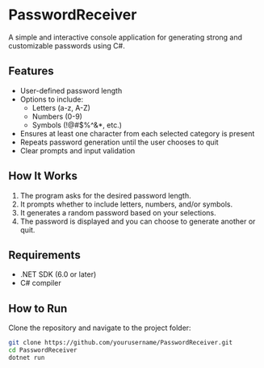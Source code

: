 # PasswordReceiver

A simple and interactive console application for generating strong and customizable passwords using C#.

## Features

- User-defined password length
- Options to include:
  - Letters (a-z, A-Z)
  - Numbers (0-9)
  - Symbols (!@#$%^&*, etc.)
- Ensures at least one character from each selected category is present
- Repeats password generation until the user chooses to quit
- Clear prompts and input validation

## How It Works

1. The program asks for the desired password length.
2. It prompts whether to include letters, numbers, and/or symbols.
3. It generates a random password based on your selections.
4. The password is displayed and you can choose to generate another or quit.

## Requirements

- .NET SDK (6.0 or later)
- C# compiler

## How to Run

Clone the repository and navigate to the project folder:

```bash
git clone https://github.com/yourusername/PasswordReceiver.git
cd PasswordReceiver
dotnet run
